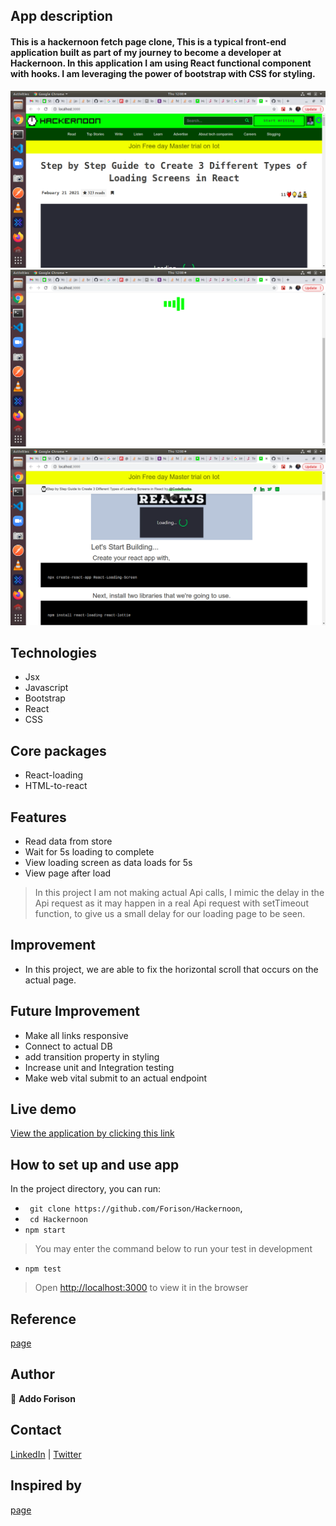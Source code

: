 ## App description
#### This is a hackernoon fetch page clone, This is a typical front-end application built as part of my journey to become a developer at Hackernoon. In this application I am using React functional component with hooks. I am leveraging the power of bootstrap with CSS for styling.

![Home view](./src/image/hackernoon.png)
![Home views](./src/image/hackernoon2.png)
![Home views ](./src/image/hackernoon3.png)

## Technologies

- Jsx
- Javascript
- Bootstrap
- React
- CSS

## Core packages
- React-loading
- HTML-to-react 

## Features
- Read data from store
- Wait for 5s loading to complete
- View loading screen as data loads for 5s
- View page after load

> In this project I am not making actual Api calls, I mimic the delay in the Api request as it may happen in a real Api request with setTimeout function, to give us a small delay for our loading page to be seen.

## Improvement

- In this project, we are able to fix the horizontal scroll that occurs on the actual page.

## Future Improvement

- Make all links responsive
- Connect to actual DB
- add transition property in styling
- Increase unit and Integration testing
- Make web vital submit to an actual endpoint

## Live demo

[View the application by clicking this link](https://hackernoons.herokuapp.com/)

## How to set up and use app

In the project directory, you can run:
- ``` git clone https://github.com/Forison/Hackernoon```,
- ``` cd Hackernoon```
- ``` npm start ```

> You may enter the command below to run your test in development 
- ``` npm test ```

> Open [http://localhost:3000](http://localhost:3000) to view it in the browser

## Reference

[page](https://hackernoon.com/step-by-step-guide-to-create-3-different-types-of-loading-screens-in-react-lu2633nd)

## Author

👤 **Addo Forison**


## Contact

[LinkedIn](https://www.linkedin.com/in/forison/) | [Twitter](https://twitter.com/addo_forison)

## Inspired by
[page](https://hackernoon.com/step-by-step-guide-to-create-3-different-types-of-loading-screens-in-react-lu2633nd)
